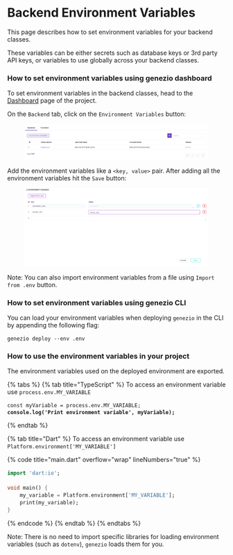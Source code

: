 # Backend Environment Variables

This page describes how to set environment variables for your backend classes.

These variables can be either secrets such as database keys or 3rd party API keys, or variables to use globally across your backend classes.

### How to set environment variables using genezio dashboard

To set environment variables in the backend classes, head to the [Dashboard](https://dev.app.genez.io/dashboard) page of the project.

On the `Backend` tab, click on the `Environment Variables` button:

<figure><img src=".gitbook/assets/image (25).png" alt=""><figcaption></figcaption></figure>

Add the environment variables like a `<key, value>` pair. After adding all the environment variables hit the `Save` button:

<figure><img src=".gitbook/assets/image (31).png" alt=""><figcaption></figcaption></figure>

Note: You can also import environment variables from a file using `Import from .env` button.

### How to set environment variables using genezio CLI&#x20;

You can load your environment variables when deploying `genezio` in the CLI by appending the following flag:

```
genezio deploy --env .env
```

### How to use the environment variables in your project

The environment variables used on the deployed environment are exported.

{% tabs %}
{% tab title="TypeScript" %}
To access an environment variable use `process.env.MY_VARIABLE`

<pre class="language-typescript" data-title="main.ts" data-overflow="wrap" data-line-numbers><code class="lang-typescript">const myVariable = process.env.MY_VARIABLE;
<strong>console.log('Print environment variable', myVariable);
</strong></code></pre>
{% endtab %}

{% tab title="Dart" %}
To access an environment variable use `Platform.environment['MY_VARIABLE']`

{% code title="main.dart" overflow="wrap" lineNumbers="true" %}
```dart
import 'dart:io';

void main() {
    my_variable = Platform.environment['MY_VARIABLE'];
    print(my_variable);
}
```
{% endcode %}
{% endtab %}
{% endtabs %}

Note: There is no need to import specific libraries for loading environment variables (such as `dotenv`), `genezio` loads them for you.

